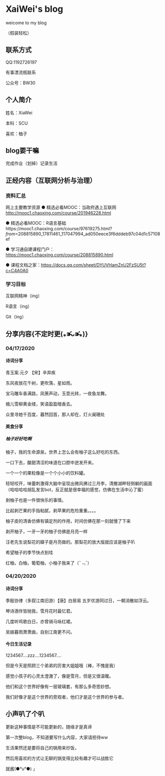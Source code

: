 # XaiWei's  blog
weicome to my blog

（假装轻松）

## 联系方式
QQ:1192726197

有事漂流瓶联系

公众号：BW30

## 个人简介
姓名：XiaWei

本科：SCU

喜欢：柚子

## blog要干嘛
完成作业（划掉）记录生活

## 正经内容（互联网分析与治理）
### 资料汇总
网上主要教学资源
● 精选必看MOOC：当政府遇上互联网
http://mooc1.chaoxing.com/course/201946228.html

● 精选必看MOOC：R语言基础https://mooc1.chaoxing.com/course/97619275.html?_from_=208815890_17811461_117047994_ad050eece3f6dddeb97c04d1c57108ef

● 学习通自建课程门户：  https://mooc1.chaoxing.com/course/208815890.html

● 课程文档之家：https://docs.qq.com/sheet/DYUVHamZnU2FzSU5t?c=C4A0A0

### 学习目标
互联网精神（ing）

R语言（ing）

Git（ing）

## 分享内容{不定时更(⁎⁍̴̛ᴗ⁍̴̛⁎)}
### 04/17/2020
#### 诗词分享
青玉案.元夕 【宋】辛弃疾

东风夜放花千树，更吹落，星如雨。

宝马雕车香满路，凤箫声动，玉壶光转，一夜鱼龙舞。

蛾儿雪柳黄金缕，笑语盈盈暗香去。

众里寻她千百度，暮然回首，那人却在，灯火阑珊处

#### 美食分享
##### 柚子好好吃啊
柚子，我的生命源泉。世界上怎么会有柚子这么好吃的东西。

一口下去，酸甜清涩的味道在口腔中迸发开来。

一个一个的果粒像是一个个小小的饮料罐。

轻轻咬开，味蕾刺激得大脑中呈现出微风拂过三月李，清撤湖畔轻侧躺的画面 
（哈哈哈哈胡乱发言bot，反正就是很幸福的感觉，仿佛在生活中沁了蜜）

剥柚子也是一件很快乐的事情。

比起剥芒果的手指粘腻，剥苹果的危险重重。。。。

柚子皮的清香仿佛有镇定剂的作用，时间仿佛在那一刻就慢了下来

剥开柚子，一牙一牙的柚子仿佛是月亮一样

汪老先生说梨花的瓣子是月亮做的。那梨花的放大版就应该是柚子叭

希望柚子的季节快点到哇

红柚，白柚，葡萄柚，小柚子我来了（¯﹃¯）

### 04/20/2020
#### 诗词分享
季殷协律（多叙江南旧游）【唐】白居易
五岁优游同过日，一朝消散如浮云。

琴诗酒伴皆抛我，雪月花时最忆君。

几度听鸡歌白日，亦曾骑马咏红裙。

吴娘暮雨萧萧曲，自别江南更不问。

#### 今日生活记录
1234567....zzz....1234567....

但是今天是照顾三个弟弟的厉害大姐姐哦（棒，不愧是我）

感觉小孩子的心灵太澄澈了，像是雪月，但是又很温暖。

他们和这个世界好像有一层玻璃套，有那么多奇思妙想。

我们好像才是这个世界的旁观者，他们才是这个世界的参与者。
## 小声叭了个叭
更新这种事情是不可能更新的，随缘才是真谛

第一次整blog，不知道要写什么内容，大家请担待ww

生活果然还是要将自己的锅用来炒饭，

然后用喜欢的方式让无聊的锅变得比较有趣才可以战胜它

就酱(●°u°●) 」 
